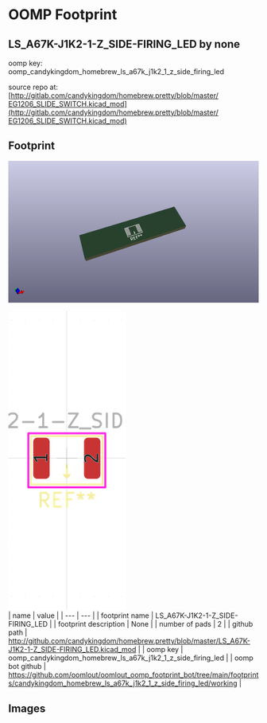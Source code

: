 # OOMP Footprint  
## LS_A67K-J1K2-1-Z_SIDE-FIRING_LED  by none  
  
oomp key: oomp_candykingdom_homebrew_ls_a67k_j1k2_1_z_side_firing_led  
  
source repo at: [http://gitlab.com/candykingdom/homebrew.pretty/blob/master/‎EG1206‎_SLIDE_SWITCH.kicad_mod](http://gitlab.com/candykingdom/homebrew.pretty/blob/master/‎EG1206‎_SLIDE_SWITCH.kicad_mod)  
## Footprint  
  
[![working_kicad_pcb_3d.png](working_kicad_pcb_3d_600.png)](working_kicad_pcb_3d.png)  
  
[![working.png](working_600.png)](working.png)  
| name | value | 
| --- | --- | 
| footprint name | LS_A67K-J1K2-1-Z_SIDE-FIRING_LED | 
| footprint description | None | 
| number of pads | 2 | 
| github path | http://github.com/candykingdom/homebrew.pretty/blob/master/LS_A67K-J1K2-1-Z_SIDE-FIRING_LED.kicad_mod | 
| oomp key | oomp_candykingdom_homebrew_ls_a67k_j1k2_1_z_side_firing_led | 
| oomp bot github | https://github.com/oomlout/oomlout_oomp_footprint_bot/tree/main/footprints/candykingdom_homebrew_ls_a67k_j1k2_1_z_side_firing_led/working | 
## Images  
